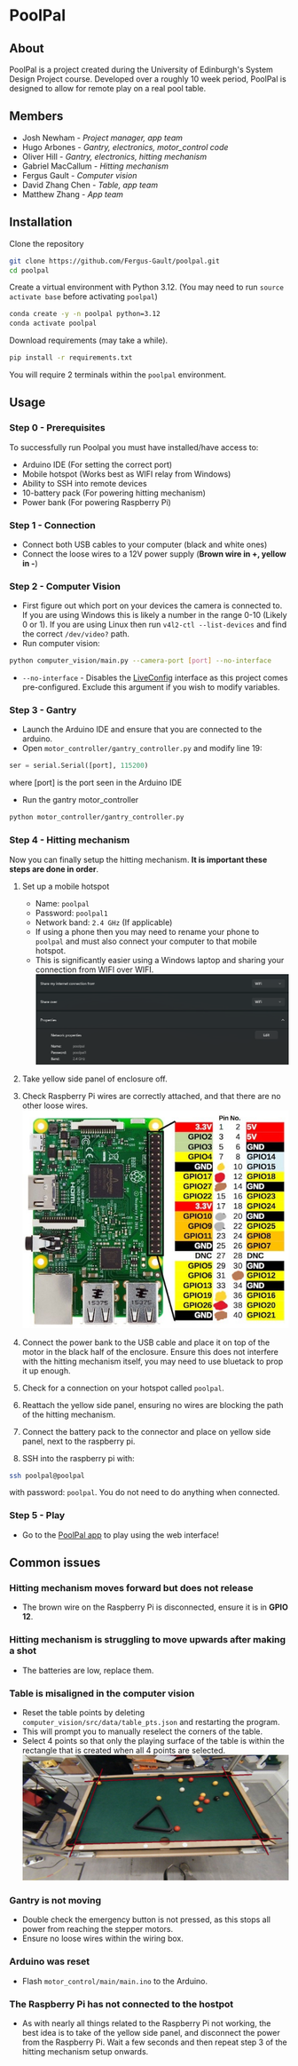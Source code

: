 # **PoolPal**

## About

PoolPal is a project created during the University of Edinburgh's System Design Project course. Developed over a roughly 10 week period, PoolPal is designed to allow for remote play on a real pool table.

## Members

- Josh Newham - _Project manager, app team_
- Hugo Arbones - _Gantry, electronics, motor_control code_
- Oliver Hill - _Gantry, electronics, hitting mechanism_
- Gabriel MacCallum - _Hitting mechanism_
- Fergus Gault - _Computer vision_
- David Zhang Chen - _Table, app team_
- Matthew Zhang - _App team_

## Installation

Clone the repository

```bash
git clone https://github.com/Fergus-Gault/poolpal.git
cd poolpal
```

Create a virtual environment with Python 3.12. (You may need to run `source activate base` before activating `poolpal`)

```bash
conda create -y -n poolpal python=3.12
conda activate poolpal
```

Download requirements (may take a while).

```bash
pip install -r requirements.txt
```

You will require 2 terminals within the `poolpal` environment.

## Usage

### **Step 0 - Prerequisites**

To successfully run Poolpal you must have installed/have access to:

- Arduino IDE (For setting the correct port)
- Mobile hotspot (Works best as WIFI relay from Windows)
- Ability to SSH into remote devices
- 10-battery pack (For powering hitting mechanism)
- Power bank (For powering Raspberry Pi)

### **Step 1 - Connection**

- Connect both USB cables to your computer (black and white ones)
- Connect the loose wires to a 12V power supply (**Brown wire in +, yellow in -**)

### **Step 2 - Computer Vision**

- First figure out which port on your devices the camera is connected to. If you are using Windows this is likely a number in the range 0-10 (Likely 0 or 1). If you are using Linux then run `v4l2-ctl --list-devices` and find the correct `/dev/video?` path.
- Run computer vision:

```bash
python computer_vision/main.py --camera-port [port] --no-interface
```

- `--no-interface` - Disables the [LiveConfig](https://github.com/Fergus-Gault/liveconfig) interface as this project comes pre-configured. Exclude this argument if you wish to modify variables.

### **Step 3 - Gantry**

- Launch the Arduino IDE and ensure that you are connected to the arduino.
- Open `motor_controller/gantry_controller.py` and modify line 19:

```python
ser = serial.Serial([port], 115200)
```

where [port] is the port seen in the Arduino IDE

- Run the gantry motor_controller

```bash
python motor_controller/gantry_controller.py
```

### **Step 4 - Hitting mechanism**

Now you can finally setup the hitting mechanism. **It is important these steps are done in order**.

1. Set up a mobile hotspot
    - Name: `poolpal`
    - Password: `poolpal1`
    - Network band: `2.4 GHz` (If applicable)
    - If using a phone then you may need to rename your phone to `poolpal` and must also connect your computer to that mobile hotspot.
    - This is significantly easier using a Windows laptop and sharing your connection from WIFI over WIFI.
    ![Hotspot configuration on Windows](./media/hotspot_config.png "Hotspot config on windows")

2. Take yellow side panel of enclosure off.
3. Check Raspberry Pi wires are correctly attached, and that there are no other loose wires.
![Wire configuration for RPi](./media/rp3-gpio.jpg "Raspberry Pi GPIO layout")

4. Connect the power bank to the USB cable and place it on top of the motor in the black half of the enclosure. Ensure this does not interfere with the hitting mechanism itself, you may need to use bluetack to prop it up enough.
5. Check for a connection on your hotspot called `poolpal`.
6. Reattach the yellow side panel, ensuring no wires are blocking the path of the hitting mechanism.
7. Connect the battery pack to the connector and place on yellow side panel, next to the raspberry pi.
8. SSH into the raspberry pi with:

```bash
ssh poolpal@poolpal
```

with password: `poolpal`.
You do not need to do anything when connected.

### **Step 5 - Play**

- Go to the [PoolPal app](http://poolpal.joshn.uk/app/index.html) to play using the web interface!

## **Common issues**

### Hitting mechanism moves forward but does not release

- The brown wire on the Raspberry Pi is disconnected, ensure it is in **GPIO 12**.

### Hitting mechanism is struggling to move upwards after making a shot

- The batteries are low, replace them.

### Table is misaligned in the computer vision

- Reset the table points by deleting `computer_vision/src/data/table_pts.json` and restarting the program.
- This will prompt you to manually reselect the corners of the table.
- Select 4 points so that only the playing surface of the table is within the rectangle that is created when all 4 points are selected.
    ![Ideal points for corner selection](./media/ideal_points.jpg "Ideal Points")

### Gantry is not moving

- Double check the emergency button is not pressed, as this stops all power from reaching the stepper motors.
- Ensure no loose wires within the wiring box.

### Arduino was reset

- Flash `motor_control/main/main.ino` to the Arduino.

### The Raspberry Pi has not connected to the hostpot

- As with nearly all things related to the Raspberry Pi not working, the best idea is to take of the yellow side panel, and disconnect the power from the Raspberry Pi. Wait a few seconds and then repeat step 3 of the hitting mechanism setup onwards.
